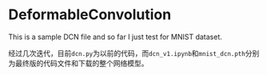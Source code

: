 # DeformableConvolution
This is a sample DCN file and so far I just test for MNIST dataset. 

经过几次迭代，目前`dcn.py`为以前的代码，而`dcn_v1.ipynb`和`mnist_dcn.pth`分别为最终版的代码文件和下载的整个网络模型。